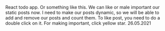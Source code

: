 React todo app. Or something like this. We can like or male important our static posts now. I need to make our posts dynamic, so we will be able to add and remove our posts and count them. To like post, you need to do a double click on it. For making important, click yellow star.
26.05.2021
